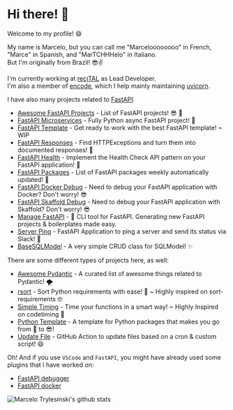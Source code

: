 # Hi there! 👋

Welcome to my profile! :smile:

My name is Marcelo, but you can call me "Marceloooooooo" in French, "Marce" in Spanish, and "MarTCHHHelo" in Italiano.<br/>
But I'm originally from Brazil! 😎✌️ 

I'm currently working at [reciTAL](https://recital.ai/) as Lead Developer. <br/>
I'm also a member of [encode](https://www.encode.io/), which I help mainly maintaining [uvicorn](https://github.com/encode/uvicorn).

I have also many projects related to [FastAPI](https://fastapi.tiangolo.com/fastapi-people/#experts):
- [Awesome FastAPI Projects](https://github.com/Kludex/awesome-fastapi-projects) - List of FastAPI projects! :sunglasses: :rocket:
- [FastAPI Microservices](https://github.com/Kludex/fastapi-microservices) - Fully Python async FastAPI project! :rocket:
- [FastAPI Template](https://github.com/Kludex/fastapi-template) - Get ready to work with the best FastAPI template! ~ WIP
- [FastAPI Responses](https://github.com/Kludex/fastapi-responses) - Find HTTPExceptions and turn them into documented responses! :tada:
- [FastAPI Health](https://github.com/Kludex/fastapi-health) - Implement the Health Check API pattern on your FastAPI application! :rocket:
- [FastAPI Packages](https://github.com/Kludex/fastapi-packages) - List of FastAPI packages weekly automatically updated! :tada:
- [FastAPI Docker Debug](https://github.com/Kludex/fastapi-docker-debug) - Need to debug your FastAPI application with Docker? Don't worry! :sunglasses:
- [FastAPI Skaffold Debug](https://github.com/Kludex/fastapi-skaffold-debug) - Need to debug your FastAPI application with Skaffold? Don't worry! :sunglasses:
- [Manage FastAPI](https://github.com/ycd/manage-fastapi) - :rocket: CLI tool for FastAPI. Generating new FastAPI projects & boilerplates made easy.
- [Server Ping](https://github.com/Kludex/serverping) - FastAPI Application to ping a server and send its status via Slack! :tada:
- [BaseSQLModel](https://github.com/Kludex/basesqlmodel) - A very simple CRUD class for SQLModel! ✨

There are some different types of projects here, as well:
- [Awesome Pydantic](https://github.com/Kludex/awesome-pydantic) - A curated list of awesome things related to Pydantic! 🌪️
- [rsort](https://github.com/Kludex/rsort) - Sort Python requirements with ease! :tada: ~ Highly inspired on sort-requirements 🤓
- [Simple Timing](https://github.com/Kludex/simpletiming) - Time your functions in a smart way! ~ Highly Inspired on codetiming :tada:
- [Python Template](https://github.com/Kludex/python-template) - A template for Python packages that makes you go from :hot_face: to :sunglasses:!
- [Update File](https://github.com/Kludex/update-file) - GitHub Action to update files based on a cron & custom script! :smile:

Oh! And if you use `VSCode` and `FastAPI`, you might have already used some plugins that I have worked on:
- [FastAPI debugger](https://github.com/microsoft/vscode-python/pull/14606)
- [FastAPI docker](https://github.com/microsoft/vscode-docker/pull/2740)

![Marcelo Trylesinski's github stats](https://github-readme-stats.vercel.app/api?username=Kludex&show_icons=true&theme=merko)
